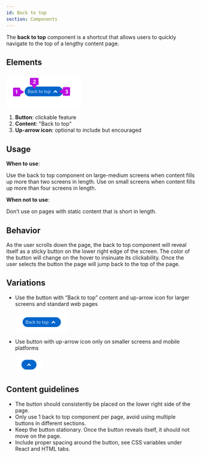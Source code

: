 ```yaml
---
id: Back to top
section: Components
---
```

The **back to top** component is a shortcut that allows users to quickly navigate to the top of a lengthy content page. 

## Elements 

<img src="./img/elements.png" alt="image showing back to top elements " width="200" />

1. **Button**: clickable feature
2. **Content**: "Back to top"
3. **Up-arrow icon**: optional to include but encouraged

## Usage 

**When to use**: 

Use the back to top component on large-medium screens when content fills up more than two screens in length. Use on small screens when content fills up more than four screens in length. 

**When not to use**:

Don’t use on pages with static content that is short in length. 

## Behavior 
As the user scrolls down the page, the back to top component will reveal itself as a sticky button on the lower right edge of the screen. The color of the button will change on the hover to insinuate its clickability. Once the user selects the button the page will jump back to the top of the page.

## Variations
* Use the button with “Back to top” content and up-arrow icon for larger screens and standard web pages

  <img src="./img/backtotop.png" alt="image showing back to top button " width="141" />
  
* Use button with up-arrow icon only on smaller screens and mobile platforms

  <img src="./img/up-arrow.png" alt="image showing up-arrow button " width="72" />

## Content guidelines
* The button should consistently be placed on the lower right side of the page.
* Only use 1 back to top component per page, avoid using multiple buttons in different sections.
* Keep the button stationary. Once the button reveals itself, it should not move on the page.
* Include proper spacing around the button, see CSS variables under React and HTML tabs.
